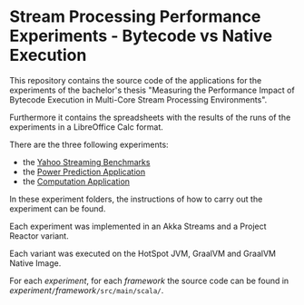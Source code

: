# Stream Processing Performance Experiments - Bytecode vs Native Execution

This repository contains the source code of the applications for the experiments of the bachelor's thesis "Measuring the Performance Impact of Bytecode Execution in Multi-Core Stream Processing Environments".

Furthermore it contains the spreadsheets with the results of the runs of the experiments in a LibreOffice Calc format.

There are the three following experiments:

* the [Yahoo Streaming Benchmarks](ysb)
* the [Power Prediction Application](power-prediction)
* the [Computation Application](computation)

In these experiment folders, the instructions of how to carry out the experiment can be found.

Each experiment was implemented in an Akka Streams and a Project Reactor variant.

Each variant was executed on the HotSpot JVM, GraalVM and GraalVM Native Image.

For each *experiment*, for each *framework* the source code can be found in *experiment*`/`*framework*`/src/main/scala/`.

